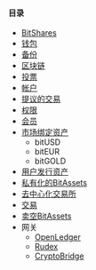 #### 目录

- [BitShares](introduction/bitshares.md)
- [钱包](introduction/wallets.md)
- [备份](introduction/backups.md)
- [区块链](introduction/blockchain.md)
- [投票](voting.md)
- [帐户](accounts/general.md)
- [提议的交易](accounts/proposed.md)
- [权限](accounts/permissions.md)
- [会员](accounts/membership.md)
- [市场绑定资产](assets/mpa.md) 
    - bitUSD
    - bitEUR
    - bitGOLD
- [用户发行资产](assets/uia.md)
- [私有化的BitAssets](assets/privbitassets.md)
- [去中心化交易所](dex/introduction.md)
- [交易](dex/trading.md)
- [卖空BitAssets](dex/shorting.md)
- 网关 
    - [OpenLedger](gateways/openledger.md)
    - [Rudex](gateways/rudex.md)
    - [CryptoBridge](gateways/cryptobridge.md)
